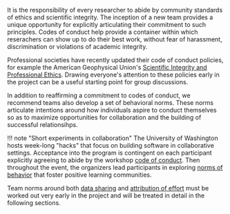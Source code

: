 It is the responsibility of every researcher to abide by community standards of ethics and scientific integrity. The inception of a new team provides a unique opportunity for explicitly articulating their commitment to such principles. Codes of conduct help provide a container within which reserachers can show up to do their best work, without fear of harassment, discrimination or violations of academic integrity.

Professional societies have recently updated their code of conduct policies, for example the American Geophysical Union's [Scientific Integrity and Professional Ethics](https://www.agu.org/-/media/Files/AGU-Scientific-Integrity-and-Professional-Ethics-Policy.pdf). Drawing everyone's attention to these policies early in the project can be a useful starting point for group discussions.

In addition to reaffirming a commitment to codes of conduct, we recommend teams also develop a set of behavioral norms. These norms articulate intentions around how individuals aspire to conduct themselves so as to maximize opportunities for collaboration and the building of successful relationsihps. 

!!! note "Short experiments in collaboration"
    The University of Washington hosts week-long "hacks" that focus on building software in collaborative settings. Acceptance into the program is contingent on each participant explicitly agreeing to abide by the workshop [code of conduct](https://icesat-2hackweek.github.io/wiki/code_of_conduct.html). Then throughout the event, the organizers lead participants in exploring [norms of behavior](https://icesat-2hackweek.github.io/wiki/learning_community.html) that foster positive learning communities.

Team norms around both [data sharing](data.md) and [attribution of effort](authorship.md) must be worked out very early in the project and will be treated in detail in the following sections.